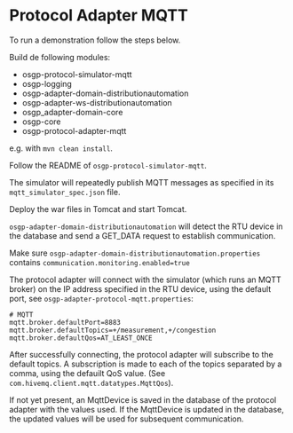 # Protocol Adapter MQTT 

To run a demonstration follow the steps below.

Build de following modules:

* osgp-protocol-simulator-mqtt
* osgp-logging
* osgp-adapter-domain-distributionautomation
* osgp-adapter-ws-distributionautomation
* osgp_adapter-domain-core
* osgp-core
* osgp-protocol-adapter-mqtt

e.g. with `mvn clean install`.

Follow the README of `osgp-protocol-simulator-mqtt`. 

The simulator will repeatedly publish MQTT messages as specified in its `mqtt_simulator_spec.json` file.

Deploy the war files in Tomcat and start Tomcat. 

`osgp-adapter-domain-distributionautomation` will detect the RTU device in the database and send
a GET_DATA request to establish communication. 

Make sure `osgp-adapter-domain-distributionautomation.properties` contains `communication.monitoring.enabled=true`

The protocol adapter will connect with the simulator (which runs an MQTT broker) on the IP address specified
in the RTU device, using the default port, see `osgp-adapter-protocol-mqtt.properties`:

```
# MQTT
mqtt.broker.defaultPort=8883
mqtt.broker.defaultTopics=+/measurement,+/congestion
mqtt.broker.defaultQos=AT_LEAST_ONCE 
```

After successfully connecting, the protocol adapter will subscribe to the default topics. A subscription 
is made to each of the topics separated by a comma, using the defauilt QoS value. 
(See `com.hivemq.client.mqtt.datatypes.MqttQos`).

If not yet present, an MqttDevice is saved in the database of the protocol adapter with the values used. 
If the MqttDevice is updated in the database, the updated values will be used for subsequent communication.


